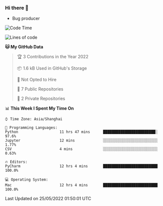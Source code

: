 ### Hi there 👋
* Bug producer
<!--START_SECTION:waka-->
![Code Time](http://img.shields.io/badge/Code%20Time-0%20secs-blue)

![Lines of code](https://img.shields.io/badge/From%20Hello%20World%20I%27ve%20Written-5%20Thousand%20lines%20of%20code-blue)

**🐱 My GitHub Data** 

> 🏆 3 Contributions in the Year 2022
 > 
> 📦 1.6 kB Used in GitHub's Storage 
 > 
> 🚫 Not Opted to Hire
 > 
> 📜 7 Public Repositories 
 > 
> 🔑 2 Private Repositories  
 > 
📊 **This Week I Spent My Time On** 

```text
⌚︎ Time Zone: Asia/Shanghai

💬 Programming Languages: 
Python                   11 hrs 47 mins      ████████████████████████░   97.6% 
Jupyter                  12 mins             ░░░░░░░░░░░░░░░░░░░░░░░░░   1.77% 
CSV                      4 mins              ░░░░░░░░░░░░░░░░░░░░░░░░░   0.63%

🔥 Editors: 
PyCharm                  12 hrs 4 mins       █████████████████████████   100.0%

💻 Operating System: 
Mac                      12 hrs 4 mins       █████████████████████████   100.0%

```


 Last Updated on 25/05/2022 01:50:01 UTC
<!--END_SECTION:waka-->
